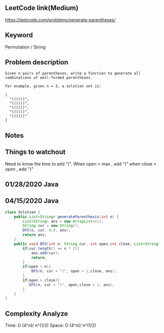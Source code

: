 ## LeetCode link(Medium)
https://leetcode.com/problems/generate-parentheses/

## Keyword
Permutation / String

## Problem description
```
Given n pairs of parentheses, write a function to generate all combinations of well-formed parentheses.

For example, given n = 3, a solution set is:

[
  "((()))",
  "(()())",
  "(())()",
  "()(())",
  "()()()"
]
```



## Notes


## Things to watchout
Need to know the time to add ")". 
When open < max , add "("
when close < open , add ")"

## 01/28/2020 Java
## 04/15/2020 Java
```java
class Solution {
    public List<String> generateParenthesis(int n) {
        List<String> ans = new ArrayList<>();
        String cur = new String();
        DFS(n, cur, 0,0, ans);
        return ans;
    }
    public void DFS(int n, String cur, int open,int close, List<String> ans){
        if(cur.length() == n * 2){
            ans.add(cur);
            return;
        }
        if(open < n){
            DFS(n, cur + "(", open + 1,close, ans);
        }
        if(open > close){
           DFS(n, cur + ")", open,close + 1, ans); 
        }
    }
}
```
## Complexity Analyze
Time: O (4^n)/ n^(1/2)
Space: O (4^n)/ n^(1/2)